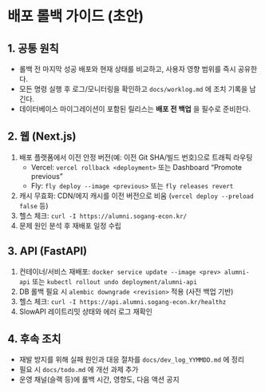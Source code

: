 # 배포 롤백 가이드 (초안)

## 1. 공통 원칙
- 롤백 전 마지막 성공 배포와 현재 상태를 비교하고, 사용자 영향 범위를 즉시 공유한다.
- 모든 명령 실행 후 로그/모니터링을 확인하고 `docs/worklog.md` 에 조치 기록을 남긴다.
- 데이터베이스 마이그레이션이 포함된 릴리스는 **배포 전 백업** 을 필수로 준비한다.

## 2. 웹 (Next.js)
1. 배포 플랫폼에서 이전 안정 버전(예: 이전 Git SHA/빌드 번호)으로 트래픽 라우팅
   - Vercel: `vercel rollback <deployment>` 또는 Dashboard “Promote previous”
   - Fly: `fly deploy --image <previous>` 또는 `fly releases revert`
2. 캐시 무효화: CDN/에지 캐시를 이전 버전으로 비움 (`vercel deploy --preload false` 등)
3. 헬스 체크: `curl -I https://alumni.sogang-econ.kr/`
4. 문제 원인 분석 후 재배포 일정 수립

## 3. API (FastAPI)
1. 컨테이너/서비스 재배포: `docker service update --image <prev> alumni-api` 또는 `kubectl rollout undo deployment/alumni-api`
2. DB 롤백 필요 시 `alembic downgrade <revision>` 적용 (사전 백업 기반)
3. 헬스 체크: `curl -I https://api.alumni.sogang-econ.kr/healthz`
4. SlowAPI 레이트리밋 상태와 에러 로그 재확인

## 4. 후속 조치
- 재발 방지를 위해 실패 원인과 대응 절차를 `docs/dev_log_YYMMDD.md` 에 정리
- 필요 시 `docs/todo.md` 에 개선 과제 추가
- 운영 채널(슬랙 등)에 롤백 시간, 영향도, 다음 액션 공지
